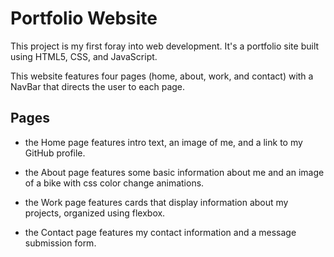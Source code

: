 
# Portfolio Website

This project is my first foray into web development. It's a portfolio site built using HTML5, CSS, and JavaScript. 

This website features four pages (home, about, work, and contact) with a NavBar that directs the user to each page. 


## Pages

- the Home page features intro text, an image of me, and a link to my GitHub profile.

- the About page features some basic information about me and an image of a bike with css color change animations.

- the Work page features cards that display information about my projects, organized using flexbox. 

- the Contact page features my contact information and a message submission form. 
